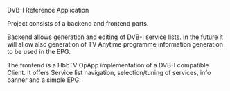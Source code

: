 DVB-I Reference Application 

Project consists of a backend and frontend parts.

Backend allows generation and editing of DVB-I service lists.
In the future it will allow also generation of TV Anytime programme information generation to be used in the EPG.

The frontend is a HbbTV OpApp implementation of a DVB-I compatible Client.
It offers Service list navigation, selection/tuning of services, info banner and a simple EPG.


